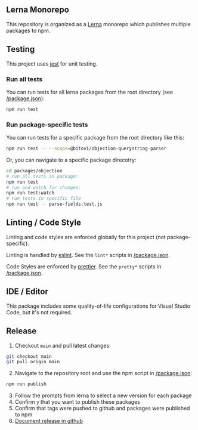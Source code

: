 ## Lerna Monorepo

This repository is organized as a [Lerna](https://lerna.js.org/) monorepo which publishes multiple packages to npm.

## Testing

This project uses [jest](https://jestjs.io/) for unit testing.

### Run all tests

You can run tests for all lerna packages from the root directory (see [/package.json](/package.json)):

```sh
npm run test
```

### Run package-specific tests

You can run tests for a specific package from the root directory like this:

```sh
npm run test -- --scope=@bitovi/objection-querystring-parser
```

Or, you can navigate to a specific package direcotry:

```sh
cd packages/objection
# run all tests in package:
npm run test
# run and watch for changes:
npm run test:watch
# run tests in specific file
npm run test -- parse-fields.test.js
```

## Linting / Code Style

Linting and code styles are enforced globally for this project (not package-specific).

Linting is handled by [eslint](https://eslint.org/). See the `lint*` scripts in [/package.json](/package.json).

Code Styles are enforced by [prettier](https://prettier.io/). See the `pretty*` scripts in [/package.json](/package.json).

## IDE / Editor

This package includes some quality-of-life configurations for Visual Studio Code, but it's not required.

## Release

1. Checkout `main` and pull latest changes:

```sh
git checkout main
git pull origin main
```

2. Navigate to the repository root and use the npm script in [/package.json](/package.json):

```sh
npm run publish
```

3. Follow the prompts from lerna to select a new version for each package
4. Confirm `y` that you want to publish these packages
5. Confirm that tags were pushed to github and packages were published to npm
6. [Document release in github](https://github.com/bitovi/querystring-parser/releases)
